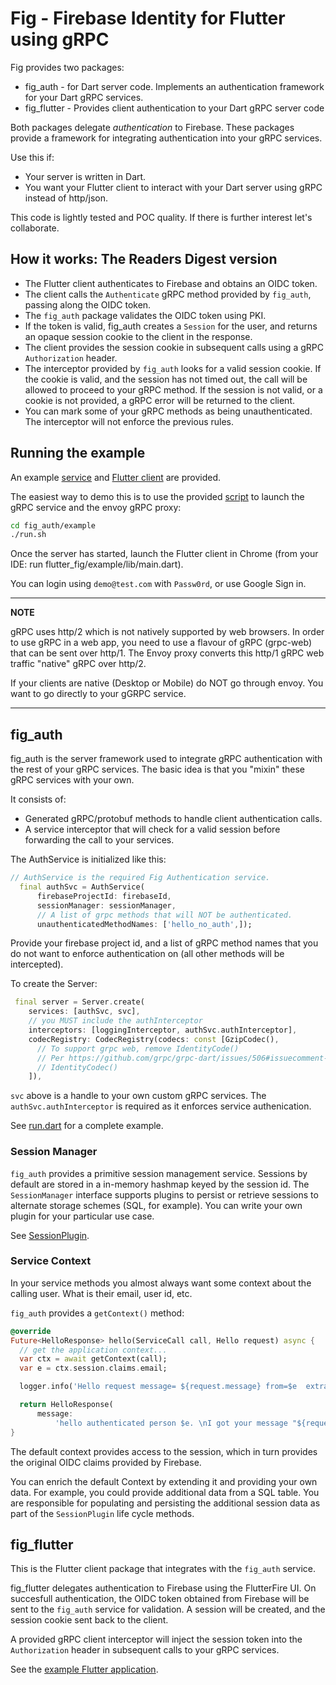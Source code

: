 # Fig - Firebase Identity for Flutter using gRPC

Fig provides two packages:

* fig_auth - for Dart server code. Implements an authentication framework for your Dart gRPC services.
* fig_flutter - Provides client authentication to your Dart gRPC server code

Both packages delegate _authentication_ to Firebase. These packages provide a framework
for integrating authentication into your gRPC services. 

Use this if:

* Your server is written in Dart.
* You want your Flutter client to interact with your Dart server using gRPC instead of http/json.

This code is lightly tested and POC quality. If there is further interest let's collaborate.

## How it works: The Readers Digest version

* The Flutter client authenticates to Firebase and obtains an OIDC token.
* The client calls the `Authenticate` gRPC method provided by `fig_auth`, passing along the OIDC token.
* The `fig_auth` package validates the OIDC token using PKI.
* If the token is valid, fig_auth creates a `Session` for the user, and returns an opaque session cookie
to the client in the response.
* The client provides the session cookie in subsequent calls using a gRPC `Authorization` header.
* The interceptor provided by `fig_auth` looks for a valid session cookie. If the cookie is valid, and 
 the session has not timed out, the call will be allowed to proceed to your gRPC method. If the
 session is not valid, or a cookie is not provided, a gRPC error will be returned to the client.
* You can mark some of your gRPC methods as being unauthenticated. The interceptor will not enforce
 the previous rules.

  
## Running the example

An example [service](fig_auth/example/bin/run.dart) and [Flutter client](fig_flutter/example/lib/main.dart) are 
provided.

The easiest way to demo this is to use the provided [script](fig_auth/example/run.sh) to launch the gRPC service and the envoy gRPC proxy:

```bash
cd fig_auth/example
./run.sh
```

Once the server has started, launch the Flutter client in Chrome (from your IDE: run flutter_fig/example/lib/main.dart).

You can login using `demo@test.com` with `Passw0rd`, or use Google Sign in.

---
**NOTE**

gRPC uses http/2 which is
not natively supported by web browsers.  In order to use gRPC in a web app, you need to use
a flavour of gRPC (grpc-web) that can be sent over http/1.  The Envoy proxy
converts this http/1 gRPC web traffic "native" gRPC over http/2.

If your clients are native (Desktop or Mobile) do NOT go through envoy. You want to go
directly to your gGRPC service.

---


## fig_auth

fig_auth is the server framework used to integrate gRPC authentication with the rest of your 
gRPC services. The basic idea is that you "mixin" these gRPC services with your own.

It consists of:

* Generated gRPC/protobuf methods to handle client authentication calls. 
* A service interceptor that will check for a valid session before forwarding the call to your
 services.

The AuthService is initialized like this:

```dart
// AuthService is the required Fig Authentication service.
  final authSvc = AuthService(
      firebaseProjectId: firebaseId,
      sessionManager: sessionManager,
      // A list of grpc methods that will NOT be authenticated.
      unauthenticatedMethodNames: ['hello_no_auth',]);
```


Provide your firebase project id, and a list of gRPC method names that you do not want to enforce
authentication on (all other methods will be intercepted).

To create the Server:

```dart
 final server = Server.create(
    services: [authSvc, svc],
    // you MUST include the authInterceptor
    interceptors: [loggingInterceptor, authSvc.authInterceptor],
    codecRegistry: CodecRegistry(codecs: const [GzipCodec(),
      // To support grpc web, remove IdentityCode()
      // Per https://github.com/grpc/grpc-dart/issues/506#issuecomment-882058839
      // IdentityCodec()
    ]),

```
`svc` above is a handle to your own custom gRPC services.  The `authSvc.authInterceptor` is required
as it enforces service authenication. 

See [run.dart](fig_auth/example/bin/run.dart) for a complete example.


### Session Manager

`fig_auth` provides a primitive session management service. Sessions by default are stored in 
a in-memory hashmap keyed by the session id. The `SessionManager` interface supports
plugins to persist or retrieve sessions to alternate storage schemes (SQL, for example).
You can write your own plugin for your particular use case.

See [SessionPlugin](fig_auth/lib/src/session_plugin.dart).

### Service Context

In your service methods you almost always want some context about the calling user. What
is their email, user id, etc.  

`fig_auth` provides a `getContext()` method:

```dart
@override
Future<HelloResponse> hello(ServiceCall call, Hello request) async {
  // get the application context...
  var ctx = await getContext(call);
  var e = ctx.session.claims.email;

  logger.info('Hello request message= ${request.message} from=$e  extra context = ${ctx.extraGreeting}');

  return HelloResponse(
      message:
          'hello authenticated person $e. \nI got your message "${request.message}"');
}
```

The default context provides access to the session, which in turn provides the original OIDC
claims provided by Firebase. 

You can enrich the default Context by extending it and providing your own data. For example,
you could provide additional data from a SQL table. You are responsible for populating
and persisting the additional session data as part of the `SessionPlugin` life cycle 
methods.

## fig_flutter

This is the Flutter client package that integrates with the `fig_auth` service.

fig_flutter delegates authentication to Firebase using the FlutterFire UI. On succesfull 
authentication, the OIDC token obtained from Firebase will be sent to the `fig_auth` service
for validation. A session will be created, and the session cookie sent back to the client.

A provided gRPC client interceptor will inject the session token into the `Authorization` header
in subsequent calls to your gRPC services. 

See the [example Flutter application](fig_flutter/example/lib/main.dart). 